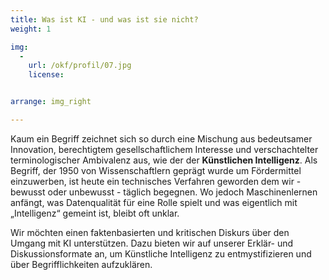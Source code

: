 ```yaml
---
title: Was ist KI - und was ist sie nicht?
weight: 1

img:
  -
    url: /okf/profil/07.jpg
    license: 


arrange: img_right

---
```


Kaum ein Begriff zeichnet sich so durch eine Mischung aus bedeutsamer Innovation, berechtigtem gesellschaftlichem Interesse und verschachtelter terminologischer Ambivalenz aus, wie der der **Künstlichen Intelligenz**. Als Begriff, der 1950 von Wissenschaftlern geprägt wurde um Fördermittel einzuwerben, ist heute ein technisches Verfahren geworden dem wir - bewusst oder unbewusst - täglich begegnen. Wo jedoch Maschinenlernen anfängt, was Datenqualität für eine Rolle spielt und was eigentlich mit „Intelligenz“ gemeint ist, bleibt oft unklar.

Wir möchten einen faktenbasierten und kritischen Diskurs über den Umgang mit KI unterstützen. Dazu bieten wir auf unserer Erklär- und Diskussionsformate an, um Künstliche Intelligenz zu entmystifizieren und über Begrifflichkeiten aufzuklären.
